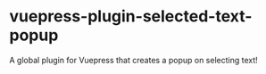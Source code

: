 # vuepress-plugin-selected-text-popup
A global plugin for Vuepress that creates a popup on selecting text!
